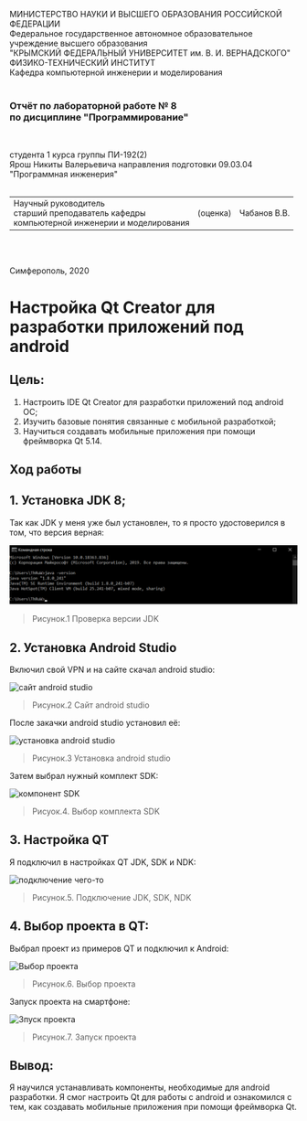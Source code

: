МИНИСТЕРСТВО НАУКИ  И ВЫСШЕГО ОБРАЗОВАНИЯ РОССИЙСКОЙ ФЕДЕРАЦИИ  
Федеральное государственное автономное образовательное учреждение высшего образования  
"КРЫМСКИЙ ФЕДЕРАЛЬНЫЙ УНИВЕРСИТЕТ им. В. И. ВЕРНАДСКОГО"  
ФИЗИКО-ТЕХНИЧЕСКИЙ ИНСТИТУТ  
Кафедра компьютерной инженерии и моделирования
<br/><br/>

### Отчёт по лабораторной работе № 8<br/> по дисциплине "Программирование"
<br/>

студента 1 курса группы ПИ-192(2)  
Ярош Никиты Валерьевича
направления подготовки 09.03.04 "Программная инженерия"  
<br/>

<table>
<tr><td>Научный руководитель<br/> старший преподаватель кафедры<br/> компьютерной инженерии и моделирования</td>
<td>(оценка)</td>
<td>Чабанов В.В.</td>
</tr>
</table>
<br/><br/>

Симферополь, 2020






# Настройка Qt Creator для разработки приложений под android

## Цель:
1. Настроить IDE Qt Creator для разработки приложений под android ОС;
2. Изучить базовые понятия связанные с мобильной разработкой;
3. Научиться создавать мобильные приложения при помощи фреймворка Qt 5.14.

## Ход работы

## 1. Установка JDK 8;

Так как JDK у меня уже был установлен, то я просто удостоверился в том, что версия верная:

![проверка версии jdk](Images/8.1.png)

>Рисунок.1 Проверка версии JDK

## 2. Установка Android Studio

Включил свой VPN и на сайте скачал android studio:

![сайт android studio](Imgae/8.2.png)

>Рисунок.2 Сайт android studio

После закачки android studio установил её:

![установка android studio](Image/8.3.png)

>Рисунок.3 Установка android studio

Затем выбрал нужный комплект SDK:

![компонент SDK](Image/8.4.png)

>Рисуок.4. Выбор комплекта SDK

## 3. Настройка QT

Я подключил в настройках QT JDK, SDK и NDK:

![подключение чего-то](Image/8.5.png)

>Рисунок.5. Подключение JDK, SDK, NDK

## 4. Выбор проекта в QT:

Выбрал проект из примеров QT и подключил к Android:

![Выбор проекта](Image/8.6.png)

>Рисунок.6. Выбор проекта

Запуск проекта на смартфоне:

![Зпуск проекта](Image/8.7.png)

>Рисунок.7. Запуск проекта

## Вывод:
Я научился устанавливать компоненты, необходимые для android разработки. Я смог настроить Qt для работы с android и ознакомился с тем, как создавать мобильные приложения при помощи фреймворка Qt.
